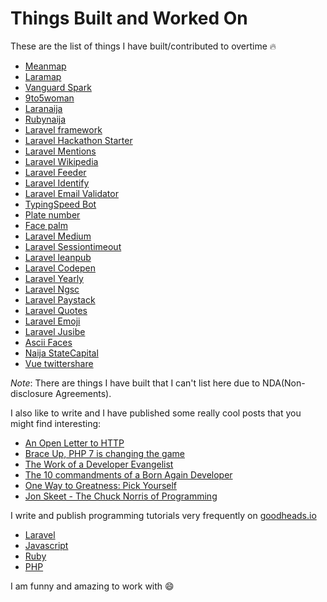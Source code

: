 # Things Built and Worked On

These are the list of things I have built/contributed to overtime :fire:

* [Meanmap](http://meanmap.com)
* [Laramap](https://laramap.com)
* [Vanguard Spark](http://www.thesparkng.com/)
* [9to5woman](http://9to5woman.com/)
* [Laranaija](http://laranaija.com)
* [Rubynaija](http://rubynaija.com)
* [Laravel framework](https://github.com/laravel/framework)
* [Laravel Hackathon Starter](https://github.com/unicodeveloper/laravel-hackathon-starter)
* [Laravel Mentions](https://github.com/unicodeveloper/laravel-mentions)
* [Laravel Wikipedia](https://github.com/unicodeveloper/laravel-wikipedia)
* [Laravel Feeder](https://github.com/unicodeveloper/laravel-feeder)
* [Laravel Identify](https://github.com/unicodeveloper/laravel-identify)
* [Laravel Email Validator](https://github.com/unicodeveloper/laravel-email-validator)
* [TypingSpeed Bot](https://github.com/unicodeveloper/typingspeed-bot)
* [Plate number](https://github.com/unicodeveloper/plate-number)
* [Face palm](https://github.com/unicodeveloper/face-palm)
* [Laravel Medium](https://github.com/unicodeveloper/laravel-medium)
* [Laravel Sessiontimeout](https://github.com/unicodeveloper/laravel-sessiontimeout)
* [Laravel leanpub](https://github.com/unicodeveloper/laravel-leanpub)
* [Laravel Codepen](https://github.com/unicodeveloper/laravel-codepen)
* [Laravel Yearly](https://github.com/unicodeveloper/laravel-yearly)
* [Laravel Ngsc](https://github.com/unicodeveloper/laravel-ngsc)
* [Laravel Paystack](https://github.com/unicodeveloper/laravel-paystack)
* [Laravel Quotes](https://github.com/unicodeveloper/laravel-quotes)
* [Laravel Emoji](https://github.com/unicodeveloper/laravel-emoji)
* [Laravel Jusibe](https://github.com/unicodeveloper/laravel-jusibe)
* [Ascii Faces](https://github.com/unicodeveloper/cool-ascii-faces)
* [Naija StateCapital](https://github.com/unicodeveloper/naija-statecapital)
* [Vue twittershare](https://github.com/unicodeveloper/vue-twittershare)

*Note*: There are things I have built that I can't list here due to NDA(Non-disclosure Agreements).

I also like to write and I have published some really cool posts that you might find interesting:

* [An Open Letter to HTTP](https://medium.com/@unicodeveloper/an-open-letter-to-http-85cec63a5c2#.33pzm8l3f)
* [Brace Up, PHP 7 is changing the game](https://medium.com/@unicodeveloper/brace-up-php-7-is-changing-the-game-1ad2343cd67f#.lgfyf21dq)
* [The Work of a Developer Evangelist](https://medium.com/@unicodeveloper/the-work-of-a-developer-evangelist-d01dcf2b3b31#.937xttm6q)
* [The 10 commandments of a Born Again Developer](https://medium.com/@unicodeveloper/the-10-commandments-of-a-born-again-developer-1fd5a57b123e#.7q98tu1j6)
* [One Way to Greatness: Pick Yourself](https://medium.com/@unicodeveloper/one-way-to-greatness-pick-yourself-31945487731b#.x83o7xh0t)
* [Jon Skeet - The Chuck Norris of Programming](https://medium.com/@unicodeveloper/jon-skeet-the-chuck-norris-of-programming-ee5781c7e18a#.imdat9km3)

I write and publish programming tutorials very frequently on [goodheads.io](http://goodheads.io)

* [Laravel](http://goodheads.io/category/laravel/)
* [Javascript](http://goodheads.io/category/javascript/)
* [Ruby](http://goodheads.io/category/ruby/)
* [PHP](http://goodheads.io/category/php/)

I am funny and amazing to work with :smile:
